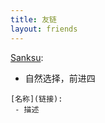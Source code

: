 ```yaml
---
title: 友链
layout: friends
---
```


[Sanksu](https://sanksu.top):
 - 自然选择，前进四

```
[名称](链接):
 - 描述
```

